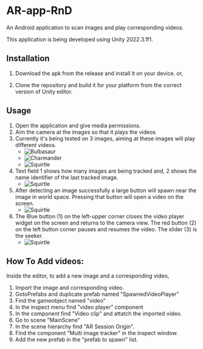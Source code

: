 # AR-app-RnD
An Android application to scan images and play corresponding videos. 

This application is being developed using Unity 2022.3.1f1.

## Installation

1. Download the apk from the release and install it on your device.
or,

2. Clone the repository and build it for your platform from the correct version of Unity editor.

    
## Usage

1. Open the application and give media permissions.
2. Aim the camera at the images so that it plays the videos
3. Currently it's being tested on 3 images, aiming at these images will play different videos.
    * ![Bulbasaur](https://github.com/DrinkingWater64/AR-app-RnD/blob/master/Assets/Images/bulba.jpg)
    * ![Charmander](https://github.com/DrinkingWater64/AR-app-RnD/blob/master/Assets/Images/charmander.png)
    * ![Squirtle](https://github.com/DrinkingWater64/AR-app-RnD/blob/master/Assets/Images/squirtle.png)
4. Text field 1 shows how many images are being tracked and, 2 shows the name identifier of the last tracked image.
    * ![Squirtle](https://github.com/DrinkingWater64/AR-app-RnD/blob/master/gitmedias/usage1.jpg)
5. After detecting an image successfully a large button will spawn near the image in world space. Pressing that button will open a video on the screen.
    * ![Squirtle](https://github.com/DrinkingWater64/AR-app-RnD/blob/master/gitmedias/usage3.jpg)
6. The Blue button (1) on the left-upper corner closes the video player widget on the screen and returns to the camera view. The red button (2) on the left button corner pauses and resumes the video. The slider (3) is the seeker. 
    * ![Squirtle](https://github.com/DrinkingWater64/AR-app-RnD/blob/master/gitmedias/usage4.jpg)

## How To Add videos:
Inside the editor, to add a new image and a corresponding video,
1. Import the image and corresponding video.
2. GotoPrefabs and duplicate prefab named "SpawnedVideoPlayer"
3. Find the gameobject named "video"
4. In the inspect menu find "video player" component
5. In the component find "Video clip" and attatch the imported video.
6. Go to scene "MainScene"
7. In the scene hierarchy find "AR Session Origin".
8. Find the component "Multi image tracker" in the inspect window.
9. Add the new prefab in the "prefab to spawn" list.